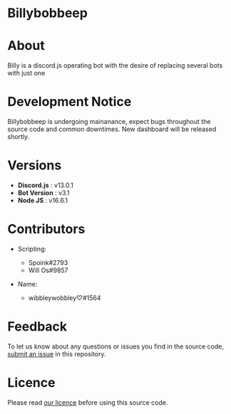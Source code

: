 # Billybobbeep

# About
Billy is a discord.js operating bot with the desire of replacing several bots with just one

# Development Notice
Billybobbeep is undergoing mainanance, expect bugs throughout the source code and common downtimes. New dashboard will be released shortly.

# Versions
- **Discord.js** : v13.0.1
- **Bot Version** : v3.1
- **Node JS** : v16.6.1

# Contributors
- Scripting:
    * Spoink#2793
    * Will Os#9857

- Name:
    * wibbleywobbley♡#1564

# Feedback
To let us know about any questions or issues you find in the source code, [submit an issue](https://github.com/Tyler2P/Billybobbeep/issues) in this repository.

# Licence
Please read [our licence](https://github.com/Tyler2P/Billybobbeep/blob/master/LICENCE) before using this source code.